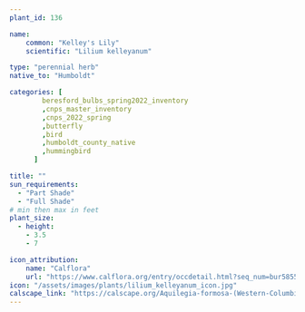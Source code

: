 ```yaml
---
plant_id: 136

name: 
    common: "Kelley's Lily"   
    scientific: "Lilium kelleyanum" 

type: "perennial herb"
native_to: "Humboldt"

categories: [
        beresford_bulbs_spring2022_inventory
        ,cnps_master_inventory
        ,cnps_2022_spring
        ,butterfly
        ,bird
        ,humboldt_county_native
        ,hummingbird
      ]

title: ""
sun_requirements:
  - "Part Shade"
  - "Full Shade"
# min then max in feet
plant_size:
  - height: 
    - 3.5
    - 7

icon_attribution: 
    name: "Calflora"
    url: "https://www.calflora.org/entry/occdetail.html?seq_num=bur5855"
icon: "/assets/images/plants/lilium_kelleyanum_icon.jpg"
calscape_link: "https://calscape.org/Aquilegia-formosa-(Western-Columbine)"
---
```



